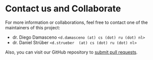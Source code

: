 # Contact us and Collaborate

For more information or collaborations, feel free to contact one of the maintainers of this project:

* dr. Diego Damasceno `<d.damasceno (at) cs (dot) ru (dot) nl>`
* dr. Daniel Strüber  `<d.strueber  (at) cs (dot) ru (dot) nl>`

Also, you can visit our GitHub repository to 
[submit pull requests](https://github.com/damascenodiego/mdeartifacts.github.io/pulls).